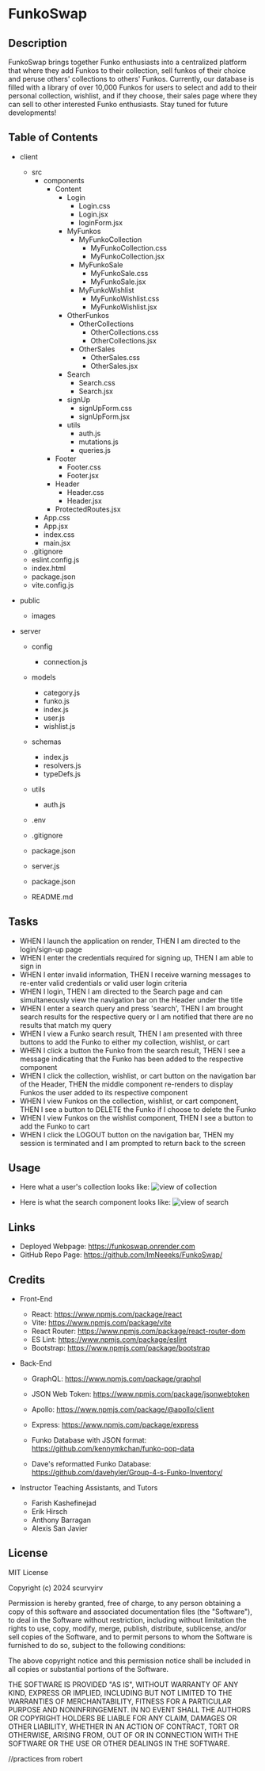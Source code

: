 # FunkoSwap

## Description

FunkoSwap brings together Funko enthusiasts into a centralized platform that where they add Funkos to their collection, sell funkos of their choice and peruse others' collections to others' Funkos. Currently, our database is filled with a library of over 10,000 Funkos for users to select and add to their personal collection, wishlist, and if they choose, their sales page where they can sell to other interested Funko enthusiasts. Stay tuned for future developments!

## Table of Contents

- client

  - src
    - components
      - Content
        - Login
          - Login.css
          - Login.jsx
          - loginForm.jsx
        - MyFunkos
          - MyFunkoCollection
            - MyFunkoCollection.css
            - MyFunkoCollection.jsx
          - MyFunkoSale
            - MyFunkoSale.css
            - MyFunkoSale.jsx
          - MyFunkoWishlist
            - MyFunkoWishlist.css
            - MyFunkoWishlist.jsx
        - OtherFunkos
          - OtherCollections
            - OtherCollections.css
            - OtherCollections.jsx
          - OtherSales
            - OtherSales.css
            - OtherSales.jsx
        - Search
          - Search.css
          - Search.jsx
        - signUp
          - signUpForm.css
          - signUpForm.jsx
        - utils
          - auth.js
          - mutations.js
          - queries.js
      - Footer
        - Footer.css
        - Footer.jsx
      - Header
        - Header.css
        - Header.jsx
      - ProtectedRoutes.jsx
    - App.css
    - App.jsx
    - index.css
    - main.jsx
  - .gitignore
  - eslint.config.js
  - index.html
  - package.json
  - vite.config.js

- public

  - images

- server

  - config
    - connection.js
  - models
    - category.js
    - funko.js
    - index.js
    - user.js
    - wishlist.js
  - schemas
    - index.js
    - resolvers.js
    - typeDefs.js
  - utils
    - auth.js
  - .env
  - .gitignore
  - package.json
  - server.js

  - package.json
  - README.md

## Tasks

- WHEN I launch the application on render, THEN I am directed to the login/sign-up page
- WHEN I enter the credentials required for signing up, THEN I am able to sign in
- WHEN I enter invalid information, THEN I receive warning messages to re-enter valid credentials or valid user login criteria
- WHEN I login, THEN I am directed to the Search page and can simultaneously view the navigation bar on the Header under the title
- WHEN I enter a search query and press 'search', THEN I am brought search results for the respective query or I am notified that there are no results that match my query
- WHEN I view a Funko search result, THEN I am presented with three buttons to add the Funko to either my collection, wishlist, or cart
- WHEN I click a button the Funko from the search result, THEN I see a message indicating that the Funko has been added to the respective component
- WHEN I click the collection, wishlist, or cart button on the navigation bar of the Header, THEN the middle component re-renders to display Funkos the user added to its respective component
- WHEN I view Funkos on the collection, wishlist, or cart component, THEN I see a button to DELETE the Funko if I choose to delete the Funko
- WHEN I view Funkos on the wishlist component, THEN I see a button to add the Funko to cart
- WHEN I click the LOGOUT button on the navigation bar, THEN my session is terminated and I am prompted to return back to the screen

## Usage

- Here what a user's collection looks like:
  ![view of collection](./public/images/newSScollect.png)

- Here is what the search component looks like:
  ![view of search](./public/images/newSSsearch.png)

## Links

- Deployed Webpage: https://funkoswap.onrender.com
- GitHub Repo Page: https://github.com/ImNeeeks/FunkoSwap/

## Credits

- Front-End
  - React: https://www.npmjs.com/package/react
  - Vite: https://www.npmjs.com/package/vite
  - React Router: https://www.npmjs.com/package/react-router-dom
  - ES Lint: https://www.npmjs.com/package/eslint
  - Bootstrap: https://www.npmjs.com/package/bootstrap
- Back-End

  - GraphQL: https://www.npmjs.com/package/graphql
  - JSON Web Token: https://www.npmjs.com/package/jsonwebtoken
  - Apollo: https://www.npmjs.com/package/@apollo/client
  - Express: https://www.npmjs.com/package/express

  - Funko Database with JSON format: https://github.com/kennymkchan/funko-pop-data
  - Dave's reformatted Funko Database: https://github.com/davehyler/Group-4-s-Funko-Inventory/

- Instructor Teaching Assistants, and Tutors
  - Farish Kashefinejad
  - Erik Hirsch
  - Anthony Barragan
  - Alexis San Javier

## License

MIT License

Copyright (c) 2024 scurvyirv

Permission is hereby granted, free of charge, to any person obtaining a copy of this software and associated documentation files (the "Software"), to deal in the Software without restriction, including without limitation the rights to use, copy, modify, merge, publish, distribute, sublicense, and/or sell copies of the Software, and to permit persons to whom the Software is furnished to do so, subject to the following conditions:

The above copyright notice and this permission notice shall be included in all copies or substantial portions of the Software.

THE SOFTWARE IS PROVIDED "AS IS", WITHOUT WARRANTY OF ANY KIND, EXPRESS OR IMPLIED, INCLUDING BUT NOT LIMITED TO THE WARRANTIES OF MERCHANTABILITY, FITNESS FOR A PARTICULAR PURPOSE AND NONINFRINGEMENT. IN NO EVENT SHALL THE AUTHORS OR COPYRIGHT HOLDERS BE LIABLE FOR ANY CLAIM, DAMAGES OR OTHER LIABILITY, WHETHER IN AN ACTION OF CONTRACT, TORT OR OTHERWISE, ARISING FROM, OUT OF OR IN CONNECTION WITH THE SOFTWARE OR THE USE OR OTHER DEALINGS IN THE SOFTWARE.

//practices from robert
